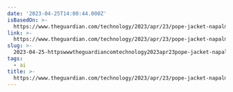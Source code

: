 ```yaml
---
date: '2023-04-25T14:00:44.000Z'
isBasedOn: >-
  https://www.theguardian.com/technology/2023/apr/23/pope-jacket-napalm-recipes-how-worrying-is-ai-rapid-growth
link: >-
  https://www.theguardian.com/technology/2023/apr/23/pope-jacket-napalm-recipes-how-worrying-is-ai-rapid-growth
slug: >-
  2023-04-25-httpswwwtheguardiancomtechnology2023apr23pope-jacket-napalm-recipes-how-worrying-is-ai-rapid-growth
tags:
  - ai
title: >-
  https://www.theguardian.com/technology/2023/apr/23/pope-jacket-napalm-recipes-how-worrying-is-ai-rapid-growth
---
```


